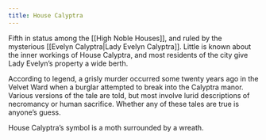 ```yaml
---
title: House Calyptra
---
```


Fifth in status among the [[High Noble Houses]], and ruled by the mysterious [[Evelyn Calyptra|Lady Evelyn Calyptra]]. Little is known about the inner workings of House Calyptra, and most residents of the city give Lady Evelyn’s property a wide berth.

According to legend, a grisly murder occurred some twenty years ago in the Velvet Ward when a burglar attempted to break into the Calyptra manor. Various versions of the tale are told, but most involve lurid descriptions of necromancy or human sacrifice. Whether any of these tales are true is anyone’s guess.

House Calyptra’s symbol is a moth surrounded by a wreath.